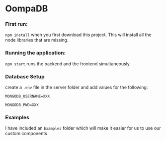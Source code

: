 # OompaDB

### First run:
`npm install` when you first download this project. This will install all the node libraries that are missing.


### Running the application:
`npm start` runs the backend and the frontend simultaneously



### Database Setup
create a `.env` file in the server folder and add values for the following:

`MONGODB_USERNAME=XXX`

`MONGODB_PWD=XXX`

### Examples

I have included an `Examples` folder which will make it easier for us to use our custom components